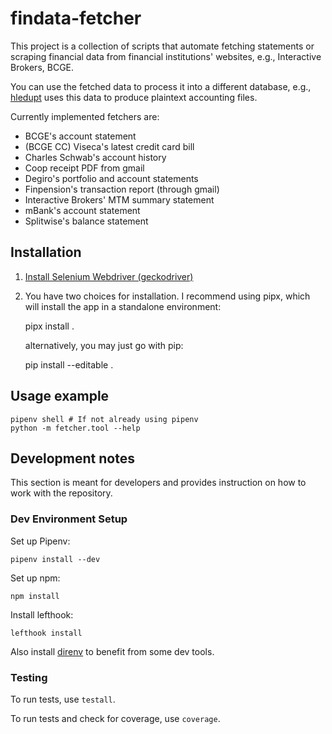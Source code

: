 # findata-fetcher

This project is a collection of scripts that automate fetching statements or
scraping financial data from financial institutions' websites, e.g.,
Interactive Brokers, BCGE.

You can use the fetched data to process it into a different database, e.g.,
[hledupt](https://github.com/gregorias/hledupt) uses this data to produce
plaintext accounting files.

Currently implemented fetchers are:

* BCGE's account statement
* (BCGE CC) Viseca's latest credit card bill
* Charles Schwab's account history
* Coop receipt PDF from gmail
* Degiro's portfolio and account statements
* Finpension's transaction report (through gmail)
* Interactive Brokers' MTM summary statement
* mBank's account statement
* Splitwise's balance statement

## Installation

1. [Install Selenium Webdriver
   (geckodriver)](https://www.selenium.dev/documentation/en/selenium_installation/installing_webdriver_binaries/)
2. You have two choices for installation. I recommend using pipx, which will
   install the app in a standalone environment:

    pipx install .

   alternatively, you may just go with pip:

    pip install --editable .

## Usage example

    pipenv shell # If not already using pipenv
    python -m fetcher.tool --help

## Development notes

This section is meant for developers and provides instruction on how to work with the repository.

### Dev Environment Setup

Set up Pipenv:

    pipenv install --dev

Set up npm:

    npm install

Install lefthook:

    lefthook install

Also install [direnv](https://direnv.net/) to benefit from some dev tools.

### Testing

To run tests, use `testall`.

To run tests and check for coverage, use `coverage`.
